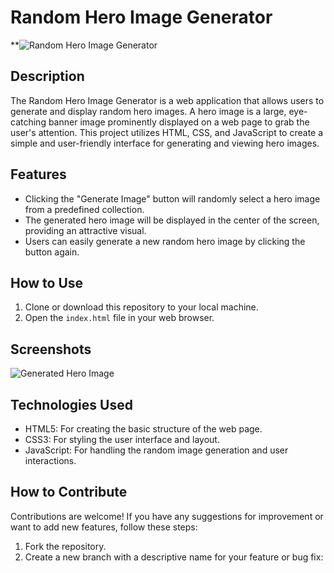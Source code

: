# Random Hero Image Generator
**![Random Hero Image Generator](screenshot.png)

## Description

The Random Hero Image Generator is a web application that allows users to generate and display random hero images. A hero image is a large, eye-catching banner image prominently displayed on a web page to grab the user's attention. This project utilizes HTML, CSS, and JavaScript to create a simple and user-friendly interface for generating and viewing hero images.

## Features

- Clicking the "Generate Image" button will randomly select a hero image from a predefined collection.
- The generated hero image will be displayed in the center of the screen, providing an attractive visual.
- Users can easily generate a new random hero image by clicking the button again.

## How to Use

1. Clone or download this repository to your local machine.
2. Open the `index.html` file in your web browser.

## Screenshots

![Generated Hero Image](screenshots/generated_hero_image.png)

## Technologies Used

- HTML5: For creating the basic structure of the web page.
- CSS3: For styling the user interface and layout.
- JavaScript: For handling the random image generation and user interactions.

## How to Contribute

Contributions are welcome! If you have any suggestions for improvement or want to add new features, follow these steps:

1. Fork the repository.
2. Create a new branch with a descriptive name for your feature or bug fix:
